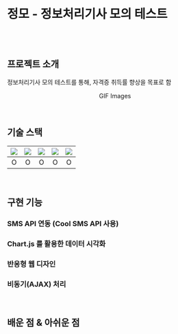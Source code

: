 # 정모 - 정보처리기사 모의 테스트

<p align="center">
  <br>
  
  <br>
</p>


## 프로젝트 소개

<p align="justify">
정보처리기사 모의 테스트를 통해, 자격증 취득률 향상을 목표로 함
</p>

<p align="center">
GIF Images
</p>

<br>

## 기술 스택

| <img src="https://img.shields.io/badge/Java-007396?style=flat&logo=Java&logoColor=white"/>| <img src="https://img.shields.io/badge/JavaScript-F7DF1E?style=flat&logo=JavaScript&logoColor=white"/>| <img src="https://img.shields.io/badge/MySQL-4479A1?style=flat&logo=MySQL&logoColor=white"/> |  <img src="https://img.shields.io/badge/Spring-6DB33F?style=flat&logo=Spring&logoColor=white"/>   | <img src="https://img.shields.io/badge/Eclipse IDE-2C2255?style=flat&logo=Eclipse IDE&logoColor=white"/>  |
| :--------: | :--------: | :--------: | :------: | :-----: |
|   O   |   O |   O   | O | O |

<br>

## 구현 기능

### SMS API 연동 (Cool SMS API 사용)

### Chart.js 를 활용한 데이터 시각화

### 반응형 웹 디자인

### 비동기(AJAX) 처리  

<br>

## 배운 점 & 아쉬운 점

<p align="justify">

</p>

<br>
